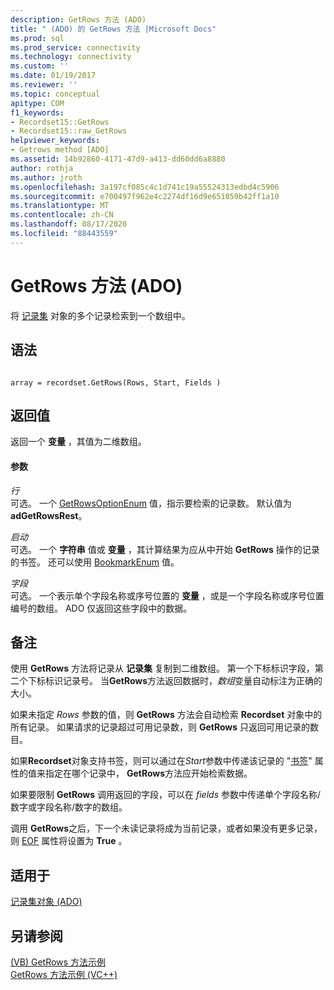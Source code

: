 ```yaml
---
description: GetRows 方法 (ADO)
title: " (ADO) 的 GetRows 方法 |Microsoft Docs"
ms.prod: sql
ms.prod_service: connectivity
ms.technology: connectivity
ms.custom: ''
ms.date: 01/19/2017
ms.reviewer: ''
ms.topic: conceptual
apitype: COM
f1_keywords:
- Recordset15::GetRows
- Recordset15::raw_GetRows
helpviewer_keywords:
- Getrows method [ADO]
ms.assetid: 14b92860-4171-47d9-a413-dd60dd6a8880
author: rothja
ms.author: jroth
ms.openlocfilehash: 3a197cf085c4c1d741c19a55524313edbd4c5906
ms.sourcegitcommit: e700497f962e4c2274df16d9e651059b42ff1a10
ms.translationtype: MT
ms.contentlocale: zh-CN
ms.lasthandoff: 08/17/2020
ms.locfileid: "88443559"
---
```

# <a name="getrows-method-ado"></a>GetRows 方法 (ADO)
将 [记录集](../../../ado/reference/ado-api/recordset-object-ado.md) 对象的多个记录检索到一个数组中。  
  
## <a name="syntax"></a>语法  
  
```  
  
array = recordset.GetRows(Rows, Start, Fields )  
```  
  
## <a name="return-value"></a>返回值  
 返回一个 **变量** ，其值为二维数组。  
  
#### <a name="parameters"></a>参数  
 *行*  
 可选。 一个 [GetRowsOptionEnum](../../../ado/reference/ado-api/getrowsoptionenum.md) 值，指示要检索的记录数。 默认值为 **adGetRowsRest**。  
  
 *启动*  
 可选。 一个 **字符串** 值或 **变量** ，其计算结果为应从中开始 **GetRows** 操作的记录的书签。 还可以使用 [BookmarkEnum](../../../ado/reference/ado-api/bookmarkenum.md) 值。  
  
 *字段*  
 可选。 一个表示单个字段名称或序号位置的 **变量** ，或是一个字段名称或序号位置编号的数组。 ADO 仅返回这些字段中的数据。  
  
## <a name="remarks"></a>备注  
 使用 **GetRows** 方法将记录从 **记录集** 复制到二维数组。 第一个下标标识字段，第二个下标标识记录号。 当**GetRows**方法返回数据时，*数组*变量自动标注为正确的大小。  
  
 如果未指定 *Rows* 参数的值，则 **GetRows** 方法会自动检索 **Recordset** 对象中的所有记录。 如果请求的记录超过可用记录数，则 **GetRows** 只返回可用记录的数目。  
  
 如果**Recordset**对象支持书签，则可以通过在*Start*参数中传递该记录的 "[书签](../../../ado/reference/ado-api/bookmark-property-ado.md)" 属性的值来指定在哪个记录中， **GetRows**方法应开始检索数据。  
  
 如果要限制 **GetRows** 调用返回的字段，可以在 *fields* 参数中传递单个字段名称/数字或字段名称/数字的数组。  
  
 调用 **GetRows**之后，下一个未读记录将成为当前记录，或者如果没有更多记录，则 [EOF](../../../ado/reference/ado-api/bof-eof-properties-ado.md) 属性将设置为 **True** 。  
  
## <a name="applies-to"></a>适用于  
 [记录集对象 (ADO)](../../../ado/reference/ado-api/recordset-object-ado.md)  
  
## <a name="see-also"></a>另请参阅  
 [ (VB) GetRows 方法示例 ](../../../ado/reference/ado-api/getrows-method-example-vb.md)   
 [GetRows 方法示例 (VC++)](../../../ado/reference/ado-api/getrows-method-example-vc.md)   
